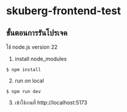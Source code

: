 # skuberg-frontend-test

## ขั้นตอนการรันโปรเจค
ใช้ node.js version 22

1. install node_modules
```
$ npm install
```

2. run on local
```
$ npm run dev
```

3. เข้าใช้งานที่ http://localhost:5173